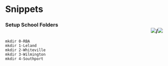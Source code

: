 # **Snippets**

### **Setup School Folders**  <div dir="rtl"> ![](https://img.shields.io/badge/--000?&logo=linux)/![](https://img.shields.io/badge/--000?&logo=Windows)</div> 
```batch
mkdir 0-RBA
mkdir 1-Leland
mkdir 2-Whiteville
mkdir 3-Wilmington
mkdir 4-Southport
```
